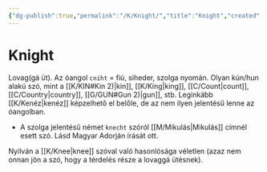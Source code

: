 ```yaml
---
{"dg-publish":true,"permalink":"/K/Knight/","title":"Knight","created":"2023-11-02T11:42","updated":"2024-02-10T04:05"}
---
```



# Knight

Lovag(gá üt). Az óangol `cniht` = fiú, siheder, szolga nyomán. Olyan kún/hun alakú szó, mint a [[K/KIN#Kin 2)\|kin]], [[K/King\|king]], [[C/Count\|count]], [[C/Country\|country]], [[G/GUN#Gun 2)\|gun]], stb. Leginkább [[K/Kenéz\|kenéz]] képzelhető el belőle, de az nem ilyen jelentésű lenne az óangolban.  
- A szolga jelentésű német `knecht` szóról [[M/Mikulás\|Mikulás]] címnél esett szó. Lásd Magyar Adorján írását ott.  

Nyilván a [[K/Knee\|knee]] szóval való hasonlósága véletlen (azaz nem onnan jön a szó, hogy a térdelés része a lovaggá ütésnek).  